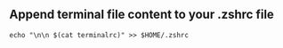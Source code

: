 ## Append terminal file content to your .zshrc file

```
echo "\n\n $(cat terminalrc)" >> $HOME/.zshrc
```
